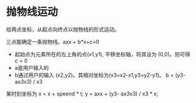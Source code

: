 # 抛物线运动
给两点坐标，从起点向终点以抛物线的形式运动。

三点能确定一条抛物线。a*x*x + b*x+c=0
* 起始点为元素所在的左上角的点(x1,y1), 平移坐标轴，将其设为 (0,0)。则可得 c = 0
* a是用户输入的
* b通过用户的输入 (x2,y2)。其相对坐标为(x3=x2-x1,y3=y2-y1)。 b = (y3- a*x3*x3) / x3

某时刻坐标为
x = x + speend * t;
y = a*x*x + (y3- a*x3*x3) / x3 * x;